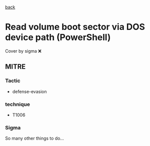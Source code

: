 [back](../index.md)
# Read volume boot sector via DOS device path (PowerShell)
Cover by sigma :x: 

## MITRE
### Tactic
  - defense-evasion

### technique
  - T1006

### Sigma

 So many other things to do...